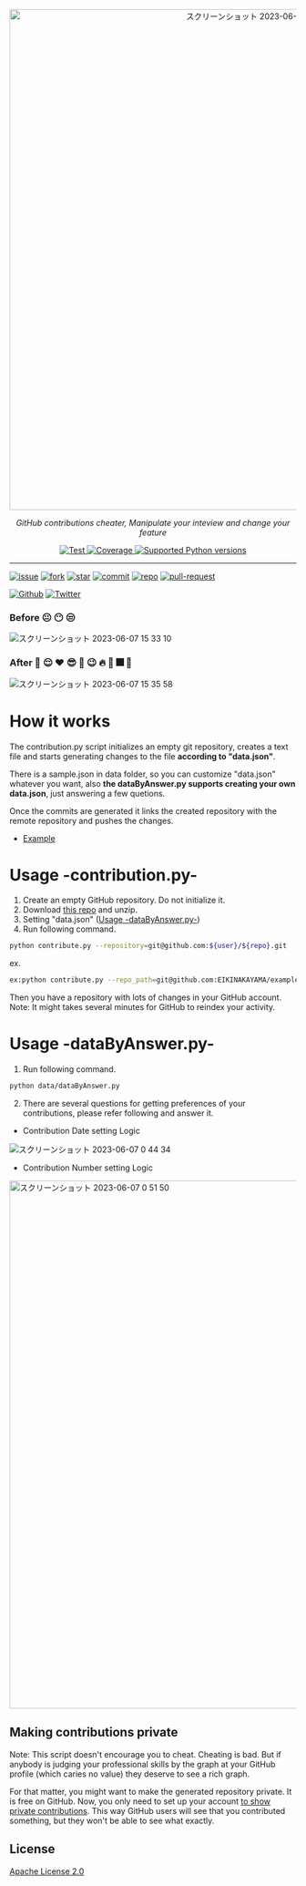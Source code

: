 <p align="center">
  <img width="879" alt="スクリーンショット 2023-06-06 23 23 25" src="https://github.com/EIKINAKAYAMA/git-contributions-cheater/assets/65437818/164f75d8-bc13-4ef0-a89b-e5841b08edc7">
</p>
<p align="center">
    <em>GitHub contributions cheater, Manipulate your inteview and change your feature</em>
</p>
<p align="center">
   <a href="https://github.com/tiangolo/fastapi/actions?query=workflow%3ATest+event%3Apush+branch%3Amaster" target="_blank">
      <img src="https://github.com/tiangolo/fastapi/workflows/Test/badge.svg?event=push&branch=master" alt="Test">
   </a>
   <a href="https://coverage-badge.samuelcolvin.workers.dev/redirect/tiangolo/fastapi" target="_blank">
      <img src="https://coverage-badge.samuelcolvin.workers.dev/tiangolo/fastapi.svg" alt="Coverage">
   </a>
   <a href="https://pypi.org/project/fastapi" target="_blank">
      <img src="https://img.shields.io/pypi/pyversions/fastapi.svg?color=%2334D058" alt="Supported Python versions">
   </a>
</p>

---
[![issue](https://camo.githubusercontent.com/69130ab98f3c78a3c04a36832896b07da8581732262041d0f95f700e7f3b9709/68747470733a2f2f637573746f6d2d69636f6e2d6261646765732e6865726f6b756170702e636f6d2f62616467652f49737375652d7265642e7376673f6c6f676f3d69737375652d6f70656e6564266c6f676f436f6c6f723d666666)]()
[![fork](https://camo.githubusercontent.com/d9fce1c19fadb9189ab606df2e15f5c38f5e09969651511a09033d9a58bda4a6/68747470733a2f2f637573746f6d2d69636f6e2d6261646765732e6865726f6b756170702e636f6d2f62616467652f466f726b2d6f72616e67652e7376673f6c6f676f3d666f726b)]()
[![star](https://camo.githubusercontent.com/b1b58f67f9a05609086e50c816eafc4a5db9c3e3f7f35cd7d9353984ecb8b74c/68747470733a2f2f637573746f6d2d69636f6e2d6261646765732e6865726f6b756170702e636f6d2f62616467652f537461722d79656c6c6f772e7376673f6c6f676f3d73746172)]()
[![commit](https://camo.githubusercontent.com/2895770ffcfae76d05c914ad42a3fe2274d2fae509d3a28fcd86ec800d694287/68747470733a2f2f637573746f6d2d69636f6e2d6261646765732e6865726f6b756170702e636f6d2f62616467652f436f6d6d69742d677265656e2e7376673f6c6f676f3d6769742d636f6d6d6974266c6f676f436f6c6f723d666666)]()
[![repo](https://camo.githubusercontent.com/b607c0ac7a6e4540bf5f6af181391ff51c1fe6f1e950a2630b4fbf5a43969aa7/68747470733a2f2f637573746f6d2d69636f6e2d6261646765732e6865726f6b756170702e636f6d2f62616467652f5265706f2d626c75652e7376673f6c6f676f3d7265706f)]()
[![pull-request](https://camo.githubusercontent.com/cc286c7fbb8d423b9bae145d7231fc6b6490c2925d1868ba8b04fb4f27398d8a/68747470733a2f2f637573746f6d2d69636f6e2d6261646765732e6865726f6b756170702e636f6d2f62616467652f50756c6c253230526571756573742d707572706c652e7376673f6c6f676f3d7072)]()

[![Github](https://img.shields.io/badge/--FFFFFF?style=social&logo=github&label=Follow%20EIKINAKAYAMA)](https://github.com/EIKINAKAYAMA)
[![Twitter](https://img.shields.io/badge/--FFFFFF?style=social&logo=twitter&label=Follow%20EIKINAKAYAMA)](https://twitter.com/@eiki111ixa)

### Before :neutral_face: :no_mouth: :unamused: 
![スクリーンショット 2023-06-07 15 33 10](https://github.com/EIKINAKAYAMA/git-contributions-cheater/assets/65437818/ad26a0fe-13d4-4358-bd18-5720c5125dc0)
### After :muscle: :relieved: :heart: :sunglasses: :metal: :wink: :fire: :dancer: :fireworks: :tada:
![スクリーンショット 2023-06-07 15 35 58](https://github.com/EIKINAKAYAMA/git-contributions-cheater/assets/65437818/338eb365-2aa1-4879-bad4-21492e1ee85a)
# How it works
The contribution.py script initializes an empty git repository, creates a text file and starts generating changes to the file **according to "data.json"**.

There is a sample.json in data folder, so you can customize "data.json" whatever you want, also **the dataByAnswer.py supports creating your own data.json**, just answering a few quetions.

Once the commits are generated it links the created repository with
the remote repository and pushes the changes.

- [Example](https://github.com/EIKINAKAYAMA/example-git-contributions-cheater)


# Usage -contribution.py-

1. Create an empty GitHub repository. Do not initialize it.
2. Download [this repo](https://github.com/EIKINAKAYAMA/git-contributions-cheater/archive/main.zip) and unzip.
3. Setting "data.json"  ([Usage -dataByAnswer.py-](#Usage-dataByAnswer.py-))
4. Run following command.
```sh
python contribute.py --repository=git@github.com:${user}/${repo}.git
```
ex.
```sh
ex:python contribute.py --repo_path=git@github.com:EIKINAKAYAMA/example-git-contributions-cheater.git
```
Then you have a repository with lots of changes in your GitHub account.
Note: It might takes several minutes for GitHub to reindex your activity.


# Usage -dataByAnswer.py-

1.  Run following command.
```sh
python data/dataByAnswer.py
```
2. There are several questions for getting preferences of your contributions, please refer following and answer it.

- Contribution Date setting Logic

![スクリーンショット 2023-06-07 0 44 34](https://github.com/EIKINAKAYAMA/git-contributions-cheater/assets/65437818/605febfd-c39b-4127-8f82-6db1ff6a4e41)

- Contribution Number setting Logic
<img width="927" alt="スクリーンショット 2023-06-07 0 51 50" src="https://github.com/EIKINAKAYAMA/git-contributions-cheater/assets/65437818/f8f18000-53db-4f8f-b1b3-c5e89bfdc61e">


## Making contributions private
Note: This script doesn't encourage you to cheat. Cheating is bad. But if anybody
is judging your professional skills by the graph at your GitHub profile (which
caries no value) they deserve to see a rich graph.

For that matter, you might want to make the generated repository private. It is free
on GitHub. Now, you only need to set up your account 
[to show private contributions](https://help.github.com/en/articles/publicizing-or-hiding-your-private-contributions-on-your-profile).
This way GitHub users will see that you contributed something, but they won't be
able to see what exactly.

## License

[Apache License 2.0](LICENSE)

